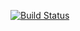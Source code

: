 [![Build Status](https://travis-ci.com/berry3085/ex2-3.svg?branch=master)](https://travis-ci.com/berry3085/ex2-3)
